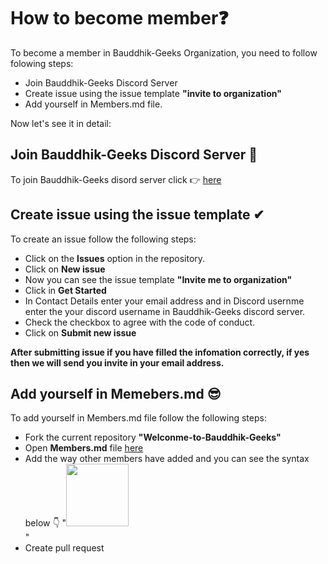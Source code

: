 # How to become member❓

To become a member in Bauddhik-Geeks Organization, you need to follow folowing steps:

-  Join Bauddhik-Geeks Discord Server
-  Create issue using the issue template **"invite to organization"**
-  Add yourself in Members.md file.

Now let's see it in detail:


## Join Bauddhik-Geeks Discord Server 🤝

To join Bauddhik-Geeks disord server click 👉 [here](https://discord.gg/atzZYdNMDF)

## Create issue using the issue template ✔

To create an issue follow the following steps:

-  Click on the **Issues** option in the repository.
-  Click on **New issue**
-  Now you can see the issue template **"Invite me to organization"**
-  Click in **Get Started**
-  In Contact Details enter your email address and in Discord usernme enter the your discord username in Bauddhik-Geeks discord server.
-  Check the checkbox to agree with the code of conduct.
-  Click on **Submit new issue**

**After submitting issue if you have filled the infomation correctly, if yes then we will send you invite in your email address.**

## Add yourself in Memebers.md 😎

To add yourself in Members.md file follow the following steps:

-  Fork the current repository **"Welconme-to-Bauddhik-Geeks"**
-  Open **Members.md** file [here](https://github.com/Bauddhik-Geeks/Welcome-to-Bauddhik-Geeks/edit/main/Members.md)
-  Add the way other members have added and you can see the syntax below 👇
 "<td align="center"><a href="<Your-GitHub-Profile-URL>"><img src="Link-of-profile-pic" width="100px;" alt=""/><br /><sub><b><Your-Name></b></sub></a></td>"
-  Create pull request

 
